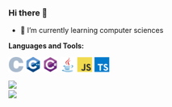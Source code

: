 ### Hi there 👋

- 🌱 I’m currently learning computer sciences

**Languages and Tools:**

<code><img height="30" src="https://raw.githubusercontent.com/devicons/devicon/40cd6bc89a299dc50ac289f8e3b071d0dff49d9c/icons/c/c-original.svg"></code>
<code><img height="30" src="https://raw.githubusercontent.com/devicons/devicon/40cd6bc89a299dc50ac289f8e3b071d0dff49d9c/icons/cplusplus/cplusplus-original.svg"></code>
<code><img height="30" src="https://raw.githubusercontent.com/devicons/devicon/40cd6bc89a299dc50ac289f8e3b071d0dff49d9c/icons/csharp/csharp-original.svg"></code>
<code><img height="30" src="https://raw.githubusercontent.com/devicons/devicon/40cd6bc89a299dc50ac289f8e3b071d0dff49d9c/icons/java/java-original.svg"></code>
<code><img height="30" src="https://raw.githubusercontent.com/devicons/devicon/40cd6bc89a299dc50ac289f8e3b071d0dff49d9c/icons/javascript/javascript-original.svg"></code>
<code><img height="30" src="https://raw.githubusercontent.com/devicons/devicon/40cd6bc89a299dc50ac289f8e3b071d0dff49d9c/icons/typescript/typescript-original.svg"></code>

<div>
  <a href="https://github.com/sxsw1029">
    <img src="https://github-readme-stats.vercel.app/api/?username=sxsw1029&show_icons=true&title_color=fff&icon_color=79ff97&text_color=9f9f9f&bg_color=151515">
  </a>
</div>

<div>
  <a href="https://github.com/sxsw1029">
    <img src="https://github-readme-stats.vercel.app/api/top-langs/?username=sxsw1029&layout=compact">
  </a>
</div>

